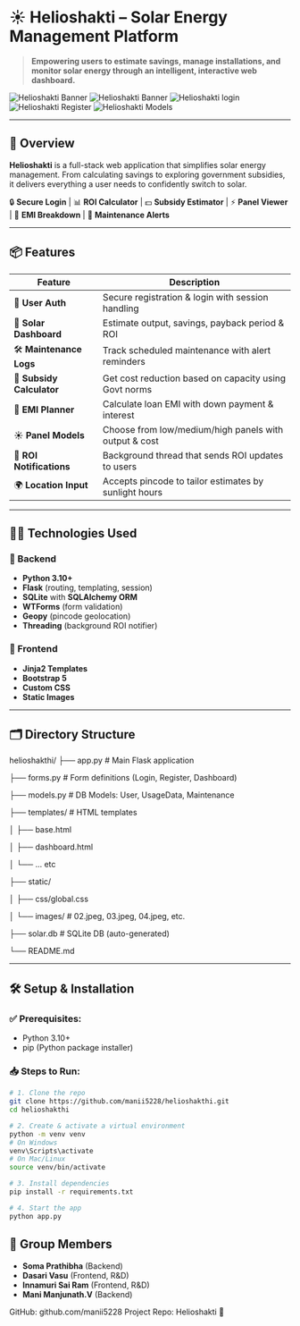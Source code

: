 # ☀️ Helioshakti – Solar Energy Management Platform

> **Empowering users to estimate savings, manage installations, and monitor solar energy through an intelligent, interactive web dashboard.**

![Helioshakti Banner]([https://raw.githubusercontent.com/manii5228/helioshakthi/main/static/images/banner5.png](https://github.com/manii5228/heiloshakthi/blob/cd7eab911da553a9ca23edd25190c65008cdee2a/static/images/banner5.png))
![Helioshakti Banner](https://raw.githubusercontent.com/manii5228/helioshakthi/main/static/images/banner4.png)
![Helioshakti login](https://raw.githubusercontent.com/manii5228/helioshakthi/main/static/images/banner3.png)
![Helioshakti Register](https://raw.githubusercontent.com/manii5228/helioshakthi/main/static/images/banner2.png)
![Helioshakti Models](https://raw.githubusercontent.com/manii5228/helioshakthi/main/static/images/banner1.png)


---

## 🚀 Overview

**Helioshakti** is a full-stack web application that simplifies solar energy management. From calculating savings to exploring government subsidies, it delivers everything a user needs to confidently switch to solar.

🔒 **Secure Login** | 📊 **ROI Calculator** | 💵 **Subsidy Estimator** | ⚡ **Panel Viewer** | 🧾 **EMI Breakdown** | 🔧 **Maintenance Alerts**

---

## 📦 Features

| Feature                   | Description |
|---------------------------|-------------|
| 🔐 **User Auth**          | Secure registration & login with session handling |
| 🧮 **Solar Dashboard**    | Estimate output, savings, payback period & ROI |
| 🛠️ **Maintenance Logs**  | Track scheduled maintenance with alert reminders |
| 💸 **Subsidy Calculator** | Get cost reduction based on capacity using Govt norms |
| 🏦 **EMI Planner**        | Calculate loan EMI with down payment & interest |
| ☀️ **Panel Models**       | Choose from low/medium/high panels with output & cost |
| 🔁 **ROI Notifications**  | Background thread that sends ROI updates to users |
| 🌍 **Location Input**     | Accepts pincode to tailor estimates by sunlight hours |

---

## 🧑‍💻 Technologies Used

### 🧠 Backend  
- **Python 3.10+**
- **Flask** (routing, templating, session)
- **SQLite** with **SQLAlchemy ORM**
- **WTForms** (form validation)
- **Geopy** (pincode geolocation)
- **Threading** (background ROI notifier)

### 🎨 Frontend  
- **Jinja2 Templates**
- **Bootstrap 5**
- **Custom CSS**
- **Static Images**

---

## 🗂️ Directory Structure
helioshakthi/
├── app.py # Main Flask application

├── forms.py # Form definitions (Login, Register, Dashboard)

├── models.py # DB Models: User, UsageData, Maintenance

├── templates/ # HTML templates

│ ├── base.html

│ ├── dashboard.html

│ └── ... etc

├── static/

│ ├── css/global.css

│ └── images/ # 02.jpeg, 03.jpeg, 04.jpeg, etc.

├── solar.db # SQLite DB (auto-generated)

└── README.md

---

## 🛠️ Setup & Installation

### ✅ Prerequisites:
- Python 3.10+
- pip (Python package installer)

### 📥 Steps to Run:

```bash
# 1. Clone the repo
git clone https://github.com/manii5228/helioshakthi.git
cd helioshakthi

# 2. Create & activate a virtual environment
python -m venv venv
# On Windows
venv\Scripts\activate
# On Mac/Linux
source venv/bin/activate

# 3. Install dependencies
pip install -r requirements.txt

# 4. Start the app
python app.py

```


## 👥 Group Members 
- **Soma Prathibha** (Backend)
- **Dasari Vasu** (Frontend, R&D)
- **Innamuri Sai Ram** (Frontend, R&D)
- **Mani Manjunath.V** (Backend)

GitHub: github.com/manii5228
Project Repo: Helioshakti 🔗


